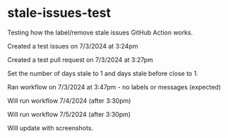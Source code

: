 # stale-issues-test

Testing how the label/remove stale issues GitHub Action works.

Created a test issues on 7/3/2024 at 3:24pm 

Created a test pull request on 7/3/2024 at 3:27pm

Set the number of days stale to 1 and days stale before close to 1.

Ran workflow on 7/3/2024 at 3:47pm - no labels or messages (expected)

Will run workflow 7/4/2024 (after 3:30pm)

Will run workflow 7/5/2024 (after 3:30pm)

Will update with screenshots.

